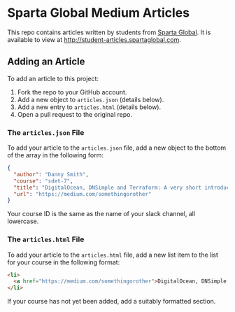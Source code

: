 # Sparta Global Medium Articles

This repo contains articles written by students from [Sparta Global](http://spartaglobal.com). It is available to view at http://student-articles.spartaglobal.com.

## Adding an Article

To add an article to this project:

1. Fork the repo to your GitHub account.
2. Add a new object to `articles.json` (details below).
3. Add a new entry to `articles.html` (details below).
4. Open a pull request to the original repo.

### The `articles.json` File

To add your article to the `articles.json` file, add a new object to the bottom of the array in the following form:

```json
{
  "author": "Danny Smith",
  "course": "sdet-7",
  "title": "DigitalOcean, DNSimple and Terraform: A very short introduction",
  "url": "https://medium.com/somethingorother"
}
```

Your course ID is the same as the name of your slack channel, all lowercase.

### The `articles.html` File

To add your article to the `articles.html` file, add a new list item to the list for your course in the following format:

```html
<li>
  <a href="https://medium.com/somethingorother">DigitalOcean, DNSimple and Terraform: A very short introduction</a> by <i>Danny Smith</i>
</li>
```

If your course has not yet been added, add a suitably formatted section.
